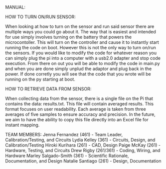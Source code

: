 MANUAL:

HOW TO TURN ON/RUN SENSOR:

When looking at how to turn on the sensor and run said sensor there are multiple ways you could go about it.
The way that is easiest and intended for use simply involves turning on the battery that powers the microcontoller.
This will turn on the controller and cause it to instantly start running the code on boot. However this is not the
only way to turn on/run the sensors. If you would like to modify the code for whatever reason you can simply plug
the pi into a computer with a usb2.0 adapter and stop code execution. From there on out you will be able to modify
the code in main.py and when you are done simply unplud the adaptor and plug back in the power. If done corretly 
you will see that the code that you wrote will be running on the py starting at boot.

HOW TO RETRIEVE DATA FROM SENSOR:

When collecting data from the sensor, there is a single file on the Pi that contains the data: results.txt. This 
file will contain averaged results. This format focuses on user readability. Each average is taken from three 
averages of five samples to ensure accuracy and precision.
In the future, we aim to have the ability to copy this file directly into an Excel file for instant mapping.


TEAM MEMBERS:
Jenna Fernandez (461) - Team Leader, Calibration/Testing, and Circuits 
Lydia Kelley (361) - Circuits, Design, and Calibration/Testing
Hiroki Kurihara (261) - CAD, Design
Paige McKay (261) - Hardware, Testing, and Circuits
Drew Rigby (261/361)  - Coding, Wiring, and Hardware
Marley Salgado-Smith (361) - Scientific Rationale, Documentation, and Design
Natalie Santiago (261) - Design, Documentation
